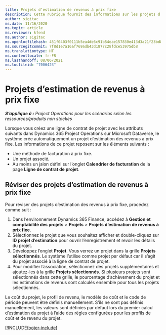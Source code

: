 ```yaml
---
title: Projets d’estimation de revenus à prix fixe
description: Cette rubrique fournit des informations sur les projets d’estimation de revenus à prix fixe.
author: sigitac
ms.date: 11/16/2020
ms.topic: article
ms.reviewer: kfend
ms.author: sigitac
ms.openlocfilehash: 451f0403f0111b5ea4de6c91b54eae157830e413d3a21f23bd841a66905e147b
ms.sourcegitcommit: 7f8d1e7a16af769adb43d1877c28fdce53975db8
ms.translationtype: HT
ms.contentlocale: fr-FR
ms.lasthandoff: 08/06/2021
ms.locfileid: "7006423"
---
```

# <a name="fixed-price-revenue-estimate-projects"></a>Projets d’estimation de revenus à prix fixe 

_**S’applique à :** Project Operations pour les scénarios selon les ressources/produits non stockés_

Lorsque vous créez une ligne de contrat de projet avec les attributs suivants dans Dynamics 365 Project Operations sur Microsoft Dataverse, le système crée automatiquement un projet d’estimation des revenus à prix fixe. Les informations de ce projet reposent sur les éléments suivants :

  - Une méthode de facturation à prix fixe.
  - Un projet associé.
  - Au moins un jalon défini sur l’onglet **Calendrier de facturation** de la page **Ligne de contrat de projet**.

## <a name="review-fixed-price-revenue-estimates-projects"></a>Réviser des projets d’estimation de revenus à prix fixe
Pour réviser des projets d’estimation des revenus à prix fixe, procédez comme suit :

1. Dans l’environnement Dynamics 365 Finance, accédez à **Gestion et comptabilité des projets** > **Projets** > **Projets d’estimation de revenus à prix fixe**.
2. Sélectionnez le projet que vous souhaitez afficher et double-cliquez sur **ID projet d’estimation** pour ouvrir l’enregistrement et revoir les détails du projet.
3. Développez l’onglet **Projet**. Vous verrez un projet dans la grille **Projets sélectionnés**. Le système l’utilise comme projet par défaut car il s’agit du projet associé à la ligne de contrat de projet. 
4. Pour modifier l’association, sélectionnez des projets supplémentaires et ajoutez-les à la grille **Projets sélectionnés**. Si plusieurs projets sont sélectionnés dans cette grille, le pourcentage d’achèvement du projet et les estimations de revenus sont calculés ensemble pour tous les projets sélectionnés.

  Le coût du projet, le profil de revenu, le modèle de coût et le code de période peuvent être définis manuellement. S’ils ne sont pas définis manuellement, les valeurs sont définies par défaut lors du premier calcul d’estimation du projet à l’aide des règles configurées pour les profils de coût et de revenu du projet.



[!INCLUDE[footer-include](../includes/footer-banner.md)]